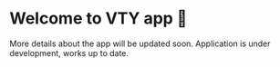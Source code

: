 # Welcome to VTY app 👋

More details about the app will be updated soon. Application is under development, works up to date.
